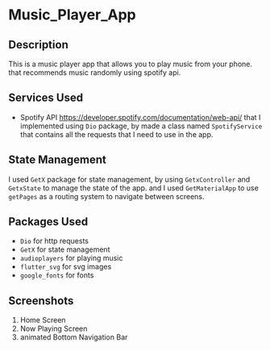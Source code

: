 # Music_Player_App

## Description
This is a music player app that allows you to play music from your phone.
that recommends music randomly using spotify api.

## Services Used
* Spotify API  https://developer.spotify.com/documentation/web-api/
that I implemented using `Dio` package, by made a class named `SpotifyService` that contains all the requests that I need to use in the app.

## State Management
I used `GetX` package for state management, by using `GetxController` and `GetxState` to manage the state of the app.
and I used `GetMaterialApp` to use `getPages` as a routing system to navigate between screens.

## Packages Used
* `Dio` for http requests
* `GetX` for state management
* `audioplayers` for playing music
* `flutter_svg` for svg images
* `google_fonts` for fonts

## Screenshots
1. Home Screen
2. Now Playing Screen
3. animated Bottom Navigation Bar